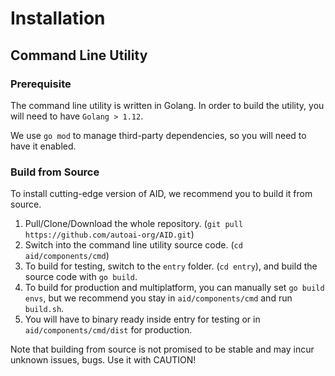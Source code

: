 # Installation

## Command Line Utility

### Prerequisite

The command line utility is written in Golang. In order to build the utility, you will need to have ```Golang > 1.12```.

We use ```go mod``` to manage third-party dependencies, so you will need to have it enabled.

### Build from Source

To install cutting-edge version of AID, we recommend you to build it from source.

1. Pull/Clone/Download the whole repository. (`git pull https://github.com/autoai-org/AID.git`)
2. Switch into the command line utility source code. (`cd aid/components/cmd`)
3. To build for testing, switch to the ```entry``` folder. (`cd entry`), and build the source code with ```go build```.
4. To build for production and multiplatform, you can manually set ```go build envs```, but we recommend you stay in ```aid/components/cmd``` and run ```build.sh```.
5. You will have to binary ready inside entry for testing or in ```aid/components/cmd/dist``` for production.

Note that building from source is not promised to be stable and may incur unknown issues, bugs. Use it with CAUTION!